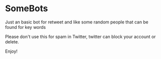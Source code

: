 # SomeBots

 Just an basic bot for retweet and like some random people that can be found for key words

Please don't use this for spam in Twitter, twitter can block your  account or delete.

Enjoy!
